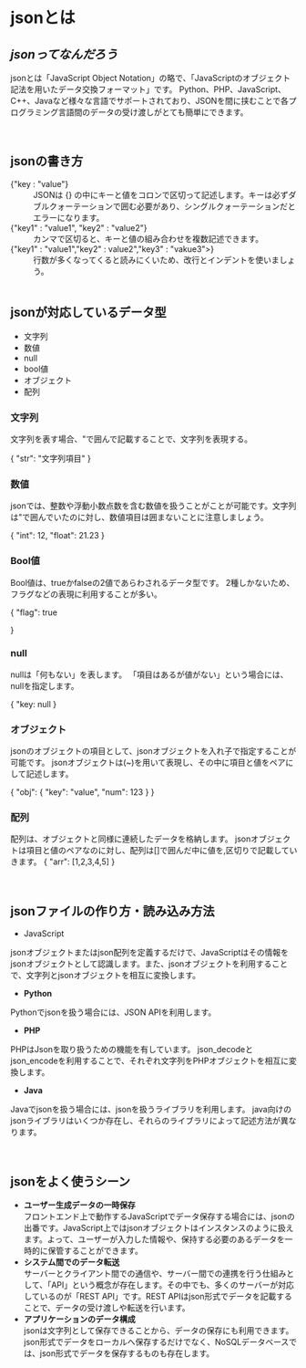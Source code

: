 # **jsonとは**

## *jsonってなんだろう*

jsonとは「JavaScript Object Notation」の略で、「JavaScriptのオブジェクト記法を用いたデータ交換フォーマット」です。
Python、PHP、JavaScript、C++、Javaなど様々な言語でサポートされており、JSONを間に挟むことで各プログラミング言語間のデータの受け渡しがとても簡単にできます。

<br>

## **jsonの書き方**
<dl>
    <dt>{"key : "value"}</dt>
    <dd>JSONは {} の中にキーと値をコロンで区切って記述します。キーは必ずダブルクォーテーションで囲む必要があり、シングルクォーテーションだとエラーになります。</dd>
    <dt>{"key1" : "value1", "key2" : "value2"}</dt>
    <dd>カンマで区切ると、キーと値の組み合わせを複数記述できます。</dd>
    <dt>{"key1" : "value1","key2" : value2","key3" : "vakue3">}</dt>
    <dd>行数が多くなってくると読みにくいため、改行とインデントを使いましょう。</dd>
<br>

## **jsonが対応しているデータ型**
- 文字列
- 数値
- null
- bool値
- オブジェクト
- 配列

### **文字列**
文字列を表す場合、"で囲んで記載することで、文字列を表現する。

{
        "str": "文字列項目"
}

### **数値**
jsonでは、整数や浮動小数点数を含む数値を扱うことがことが可能です。文字列は"で囲んでいたのに対し、数値項目は囲まないことに注意しましょう。

{   "int": 12,
    "float": 21.23
}

### **Bool値**
Bool値は、trueかfalseの2値であらわされるデータ型です。
2種しかないため、フラグなどの表現に利用することが多い。

{
        "flag": true
        
}

### **null**
nullは「何もない」を表します。
「項目はあるが値がない」という場合には、nullを指定します。

{
    "key: null
}

### **オブジェクト**
jsonのオブジェクトの項目として、jsonオブジェクトを入れ子で指定することが可能です。
jsonオブジェクトは(~)を用いて表現し、その中に項目と値をペアにして記述します。

{
        "obj": {
            "key": "value",
            "num": 123
        }
}

### **配列**
配列は、オブジェクトと同様に連続したデータを格納します。
jsonオブジェクトは項目と値のペアなのに対し、配列は[]で囲んだ中に値を,区切りで記載していきます。
{
    "arr": [1,2,3,4,5]
}

<br>

## **jsonファイルの作り方・読み込み方法**
- JavaScript

jsonオブジェクトまたはjson配列を定義するだけで、JavaScriptはその情報をjsonオブジェクトとして認識します。また、jsonオブジェクトを利用することで、文字列とjsonオブジェクトを相互に変換します。
- **Python**

Pythonでjsonを扱う場合には、JSON APIを利用します。
- **PHP**

PHPはJsonを取り扱うための機能を有しています。
json_decodeとjson_encodeを利用することで、それぞれ文字列をPHPオブジェクトを相互に変換します。
- **Java**

Javaでjsonを扱う場合には、jsonを扱うライブラリを利用します。
java向けのjsonライブラリはいくつか存在し、それらのライブラリによって記述方法が異なります。

<br>

## **jsonをよく使うシーン**
- **ユーザー生成データの一時保存**<br>
フロントエンド上で動作するJavaScriptでデータ保存する場合には、jsonの出番です。JavaScript上ではjsonオブジェクトはインスタンスのように扱えます。よって、ユーザーが入力した情報や、保持する必要のあるデータを一時的に保管することができます。
- **システム間でのデータ転送**<br>
サーバーとクライアント間での通信や、サーバー間での連携を行う仕組みとして、「API」という概念が存在します。その中でも、多くのサーバーが対応しているのが「REST API」です。REST APIはjson形式でデータを記載することで、データの受け渡しや転送を行います。
- **アプリケーションのデータ構成**<br>
jsonは文字列として保存できることから、データの保存にも利用できます。json形式でデータをローカルへ保存するだけでなく、NoSQLデータベースでは、json形式でデータを保存するものも存在します。
